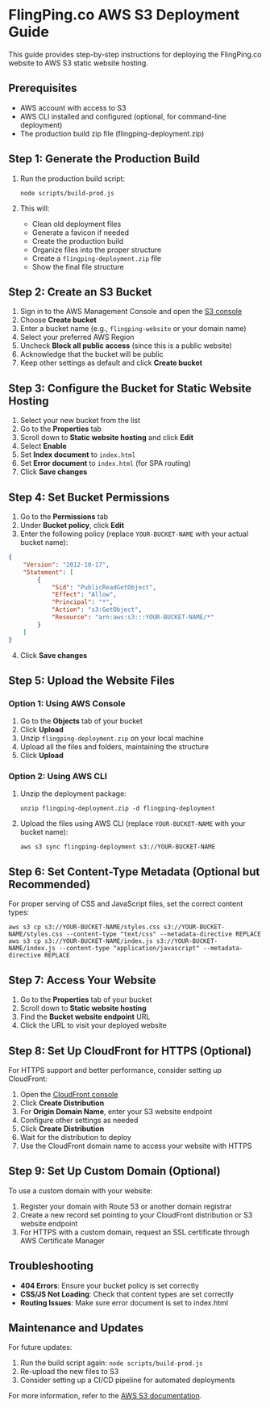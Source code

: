 # FlingPing.co AWS S3 Deployment Guide

This guide provides step-by-step instructions for deploying the FlingPing.co website to AWS S3 static website hosting.

## Prerequisites

- AWS account with access to S3
- AWS CLI installed and configured (optional, for command-line deployment)
- The production build zip file (flingping-deployment.zip)

## Step 1: Generate the Production Build

1. Run the production build script:
   ```
   node scripts/build-prod.js
   ```

2. This will:
   - Clean old deployment files
   - Generate a favicon if needed
   - Create the production build
   - Organize files into the proper structure
   - Create a `flingping-deployment.zip` file
   - Show the final file structure

## Step 2: Create an S3 Bucket

1. Sign in to the AWS Management Console and open the [S3 console](https://console.aws.amazon.com/s3/)
2. Choose **Create bucket**
3. Enter a bucket name (e.g., `flingping-website` or your domain name)
4. Select your preferred AWS Region
5. Uncheck **Block all public access** (since this is a public website)
6. Acknowledge that the bucket will be public
7. Keep other settings as default and click **Create bucket**

## Step 3: Configure the Bucket for Static Website Hosting

1. Select your new bucket from the list
2. Go to the **Properties** tab
3. Scroll down to **Static website hosting** and click **Edit**
4. Select **Enable**
5. Set **Index document** to `index.html`
6. Set **Error document** to `index.html` (for SPA routing)
7. Click **Save changes**

## Step 4: Set Bucket Permissions

1. Go to the **Permissions** tab
2. Under **Bucket policy**, click **Edit**
3. Enter the following policy (replace `YOUR-BUCKET-NAME` with your actual bucket name):

```json
{
    "Version": "2012-10-17",
    "Statement": [
        {
            "Sid": "PublicReadGetObject",
            "Effect": "Allow",
            "Principal": "*",
            "Action": "s3:GetObject",
            "Resource": "arn:aws:s3:::YOUR-BUCKET-NAME/*"
        }
    ]
}
```

4. Click **Save changes**

## Step 5: Upload the Website Files

### Option 1: Using AWS Console

1. Go to the **Objects** tab of your bucket
2. Click **Upload**
3. Unzip `flingping-deployment.zip` on your local machine
4. Upload all the files and folders, maintaining the structure
5. Click **Upload**

### Option 2: Using AWS CLI

1. Unzip the deployment package:
   ```
   unzip flingping-deployment.zip -d flingping-deployment
   ```

2. Upload the files using AWS CLI (replace `YOUR-BUCKET-NAME` with your bucket name):
   ```
   aws s3 sync flingping-deployment s3://YOUR-BUCKET-NAME
   ```

## Step 6: Set Content-Type Metadata (Optional but Recommended)

For proper serving of CSS and JavaScript files, set the correct content types:

```
aws s3 cp s3://YOUR-BUCKET-NAME/styles.css s3://YOUR-BUCKET-NAME/styles.css --content-type "text/css" --metadata-directive REPLACE
aws s3 cp s3://YOUR-BUCKET-NAME/index.js s3://YOUR-BUCKET-NAME/index.js --content-type "application/javascript" --metadata-directive REPLACE
```

## Step 7: Access Your Website

1. Go to the **Properties** tab of your bucket
2. Scroll down to **Static website hosting**
3. Find the **Bucket website endpoint** URL
4. Click the URL to visit your deployed website

## Step 8: Set Up CloudFront for HTTPS (Optional)

For HTTPS support and better performance, consider setting up CloudFront:

1. Open the [CloudFront console](https://console.aws.amazon.com/cloudfront/)
2. Click **Create Distribution**
3. For **Origin Domain Name**, enter your S3 website endpoint
4. Configure other settings as needed
5. Click **Create Distribution**
6. Wait for the distribution to deploy
7. Use the CloudFront domain name to access your website with HTTPS

## Step 9: Set Up Custom Domain (Optional)

To use a custom domain with your website:

1. Register your domain with Route 53 or another domain registrar
2. Create a new record set pointing to your CloudFront distribution or S3 website endpoint
3. For HTTPS with a custom domain, request an SSL certificate through AWS Certificate Manager

## Troubleshooting

- **404 Errors**: Ensure your bucket policy is set correctly
- **CSS/JS Not Loading**: Check that content types are set correctly
- **Routing Issues**: Make sure error document is set to index.html

## Maintenance and Updates

For future updates:

1. Run the build script again: `node scripts/build-prod.js`
2. Re-upload the new files to S3
3. Consider setting up a CI/CD pipeline for automated deployments

For more information, refer to the [AWS S3 documentation](https://docs.aws.amazon.com/AmazonS3/latest/userguide/WebsiteHosting.html).